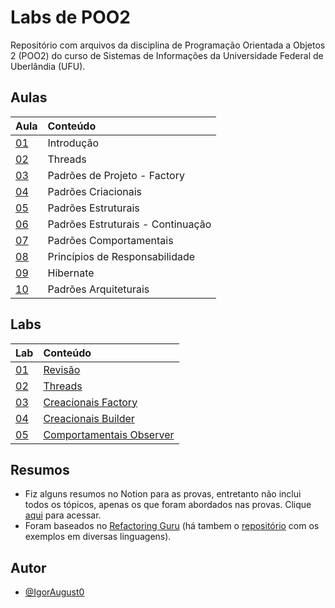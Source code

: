 # Labs de POO2

Repositório com arquivos da disciplina de Programação Orientada a Objetos 2 (POO2) do curso de Sistemas de Informações da Universidade Federal de Uberlândia (UFU).

## Aulas

| Aula | Conteúdo |
| :---------- | :--------- |
| [01](Material/Aulas/POO2_01_Intro.pdf) | Introdução |
| [02](Material/Aulas/POO2_02_Threads.pdf) | Threads |
| [03](Material/Aulas/POO2_03_patterns_factory.pdf) | Padrões de Projeto - Factory |
| [04](Material/Aulas/POO2_04_creational.pdf) | Padrões Criacionais |
| [05](Material/Aulas/POO2_05_structural.pdf) | Padrões Estruturais |
| [06](Material/Aulas/POO2_06_structural_continuacao.pdf) | Padrões Estruturais - Continuação |
| [07](Material/Aulas/POO2_07_comportamental.pdf) | Padrões Comportamentais |
| [08](Material/Aulas/POO2_08_responsabilidades.pdf) | Princípios de Responsabilidade |
| [09](Material/Aulas/POO2_09_hibernate.pdf) | Hibernate |
| [10](Material/Aulas/POO2_10_padroes_arquiteturais.pdf) | Padrões Arquiteturais |

## Labs

| Lab | Conteúdo |
| :---------- | :--------- |
| [01](https://github.com/IgorAugust0/OOP2/tree/main/lab1) | [Revisão](Material/Labs/POO2%20-%20Lab%200%20-%20Revis%C3%A3o.pdf) |  
| [02](https://github.com/IgorAugust0/OOP2/tree/main/lab2) | [Threads](Material/Labs/POO2%20-%20Lab%201%20-%20Threads.pdf) |
| [03](https://github.com/IgorAugust0/OOP2/tree/main/lab3) | [Creacionais Factory](Material/Labs/POO2%20-%20Lab%203%20-%20Criacionais%20Factory.pdf) |
| [04](https://github.com/IgorAugust0/OOP2/tree/main/lab4) | [Creacionais Builder](Material/Labs/POO2%20-%20Lab%204%20-%20Criacionais%20Builder.pdf) |
| [05](https://github.com/IgorAugust0/OOP2/tree/main/lab5) | [Comportamentais Observer](Material/Labs/POO2%20-%20Lab%205%20-%20Comportamentais.pdf) |

## Resumos

- Fiz alguns resumos no Notion para as provas, entretanto não inclui todos os tópicos, apenas os que foram abordados nas provas. Clique [aqui](https://igor-augusto.notion.site/POO2-5d9599de25eb40b4aea21a058b53f84c?pvs=4) para acessar.
- Foram baseados no [Refactoring Guru](https://refactoring.guru/design-patterns) (há tambem o [repositório](https://github.com/RefactoringGuru/design-patterns-java) com os exemplos em diversas linguagens).

## Autor

- [@IgorAugust0](https://github.com/IgorAugust0)
